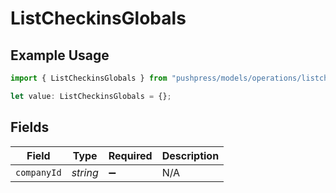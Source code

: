 # ListCheckinsGlobals

## Example Usage

```typescript
import { ListCheckinsGlobals } from "pushpress/models/operations/listcheckins.js";

let value: ListCheckinsGlobals = {};
```

## Fields

| Field              | Type               | Required           | Description        |
| ------------------ | ------------------ | ------------------ | ------------------ |
| `companyId`        | *string*           | :heavy_minus_sign: | N/A                |